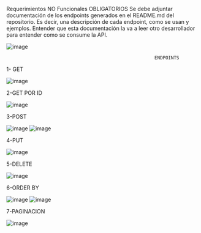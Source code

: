 Requerimientos NO Funcionales OBLIGATORIOS
Se debe adjuntar documentación de los endpoints generados en el README.md del repositorio. Es decir, una descripción de cada endpoint, como se usan y ejemplos. Entender que esta documentación la va a leer otro desarrollador para entender como se consume la API.

![image](https://user-images.githubusercontent.com/103833940/201802044-65e43f4c-ace8-4e42-97f7-1dbc5f2f6152.png)

                                                          ENDPOINTS



1- GET

![image](https://user-images.githubusercontent.com/103833940/201801945-1dbff12c-eb17-4cab-96c0-cb473812b710.png)

2-GET POR ID

![image](https://user-images.githubusercontent.com/103833940/201802096-ba4aa203-c277-4a3e-8e8f-af21d1257ce9.png)

3-POST

![image](https://user-images.githubusercontent.com/103833940/201802201-e2028cb9-da91-4aa1-ba95-b4aaf6f7876b.png)
![image](https://user-images.githubusercontent.com/103833940/201802281-fe092466-df1e-4a66-b3d1-d07feb98eb02.png)

4-PUT

![image](https://user-images.githubusercontent.com/103833940/201802370-a3c2e402-78b2-4303-9b73-fab3a1a85fe4.png)

5-DELETE

![image](https://user-images.githubusercontent.com/103833940/201802599-a936e680-1c92-4bb9-8873-8de76a51702f.png)

6-ORDER BY

![image](https://user-images.githubusercontent.com/103833940/201802648-64a041de-5888-437a-a40c-5a8ab18b71bd.png)
![image](https://user-images.githubusercontent.com/103833940/201802684-f01e75a5-a9f9-4b7e-bcb0-2c95ce2e6396.png)

7-PAGINACION

![image](https://user-images.githubusercontent.com/103833940/201802722-52479230-c892-4502-bad2-afdd1f7fae00.png)

